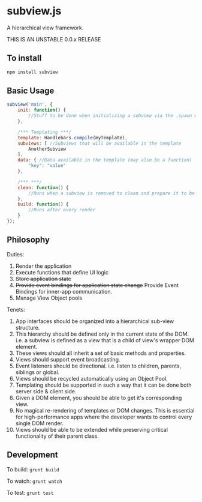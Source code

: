 subview.js
==========

A hierarchical view framework.

THIS IS AN UNSTABLE 0.0.x RELEASE

To install
----------

```bash
npm install subview
```

Basic Usage
-----------

```javascript
subview('main', {
    init: function() {
        //Stuff to be done when initializing a subview via the .spawn method
    },

    /*** Templating ***/
    template: Handlebars.compile(myTemplate),
    subviews: [ //Subviews that will be available in the template
        AnotherSubview
    ],
    data: { //Data available in the template (may also be a function)
        "key": "value"
    },

    /*** ***/
    clean: function() {
        //Runs when a subview is removed to clean and prepare it to be reused
    },
    build: function() {
        //Runs after every render
    }
});
```

Philosophy
----------

Duties:
1. Render the application
2. Execute functions that define UI logic
3. ~~Store application state~~
4. ~~Provide event bindings for application state change~~ Provide Event Bindings for inner-app communication.
5. Manage View Object pools

Tenets: 
1. App interfaces should be organized into a hierarchical sub-view structure.
2. This hierarchy should be defined only in the current state of the DOM.  i.e. a subview is defined as a view that is a child of view's wrapper DOM element.
3. These views should all inherit a set of basic methods and properties.
4. Views should support event broadcasting.
5. Event listeners should be directional. i.e. listen to children, parents, siblings or global.
6. Views should be recycled automatically using an Object Pool.
7. Templating should be supported in such a way that it can be done both server side & client side.
8. Given a DOM element, you should be able to get it's corresponding view.
9. No magical re-rendering of templates or DOM changes.  This is essential for high-performance apps where the developer wants to control every single DOM render.
10. Views should be able to be extended while preserving critical functionality of their parent class.


Development
-----------

To build: `grunt build`

To watch: `grunt watch`

To test: `grunt test`


